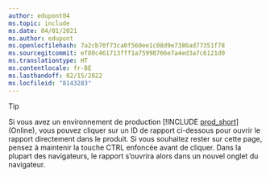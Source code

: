 ```yaml
---
author: edupont04
ms.topic: include
ms.date: 04/01/2021
ms.author: edupont
ms.openlocfilehash: 7a2cb70f73ca0f560ee1c08d9e7386ad77351f78
ms.sourcegitcommit: ef80c461713fff1a75998766e7a4ed3a7c6121d0
ms.translationtype: HT
ms.contentlocale: fr-BE
ms.lasthandoff: 02/15/2022
ms.locfileid: "8143283"
---
```

> [!TIP]
> Si vous avez un environnement de production [!INCLUDE [prod_short](prod_short.md)] (Online), vous pouvez cliquer sur un ID de rapport ci-dessous pour ouvrir le rapport directement dans le produit. Si vous souhaitez rester sur cette page, pensez à maintenir la touche CTRL enfoncée avant de cliquer. Dans la plupart des navigateurs, le rapport s’ouvrira alors dans un nouvel onglet du navigateur. 